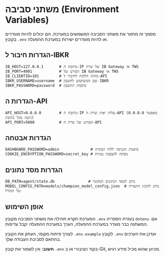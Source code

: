 # משתני סביבה (Environment Variables)

מסמך זה מתאר את משתני הסביבה המשמשים במערכת. הם יכולים להיות מוגדרים בקובץ `.env` או להיות מוגדרים ישירות במערכת ההפעלה.

## הגדרות חיבור ל-IBKR

```
IB_HOST=127.0.0.1       # כתובת ה-IP של שרת IB Gateway או TWS
IB_PORT=4001            # הפורט של IB Gateway או TWS
IB_CLIENTID=101         # מזהה הלקוח לחיבור ל-API
IBKR_USERNAME=username  # שם המשתמש לחשבון IBKR
IBKR_PASSWORD=password  # סיסמת החשבון
```

## הגדרות ה-API

```
API_HOST=0.0.0.0        # כתובת ה-IP עליה יאזין שרת ה-API (0.0.0.0 מאפשר גישה מכל כתובת)
API_PORT=5000           # הפורט של שרת ה-API
```

## הגדרות אבטחה

```
DASHBOARD_PASSWORD=admin              # סיסמת הכניסה ללוח הבקרה
COOKIE_ENCRYPTION_PASSWORD=secret_key # מפתח להצפנת עוגיות
```

## הגדרות מסד נתונים

```
DB_PATH=agent/state.db               # נתיב למסד הנתונים המקומי
MODEL_CONFIG_PATH=models/champion_model_config.json  # נתיב לקובץ התצורה של המודל
```

## אופן השימוש
המערכת תקרא תחילה את משתני הסביבה מקובץ `.env` בעזרת הספריה `dotenv`. אם המשתנה כבר מוגדר במערכת ההפעלה, הערך במערכת ההפעלה יקבל עדיפות.

לצורך פיתוח מקומי, העתק את הקובץ `.env.example` לקובץ `.env` ועדכן את הערכים בהתאם לסביבת העבודה שלך.

**חשוב:** אין לשמור את קובץ `.env` בקוד הציבורי או ב-Git, מכיוון שהוא מכיל מידע רגיש.
